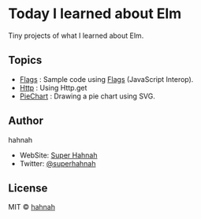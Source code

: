 # Today I learned about Elm

Tiny projects of what I learned about Elm.

## Topics

+ [Flags](https://github.com/hahnah/til-elm/tree/master/flags) : Sample code using [Flags](https://guide.elm-lang.org/interop/flags.html) (JavaScript Interop).
+ [Http](https://github.com/hahnah/til-elm/tree/master/http) : Using Http.get
+ [PieChart](https://github.com/hahnah/til-elm/tree/master/pie-chart) : Drawing a pie chart using SVG.

## Author

hahnah

+ WebSite: [Super Hahnah](https://superhahnah.com)
+ Twitter: [@superhahnah](https://twitter.com/superhahnah)

## License

MIT © [hahnah](https://superhahnah.com)

